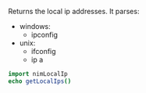 Returns the local ip addresses.
It parses:

- windows:
  - ipconfig
- unix:
  - ifconfig
  - ip a

```nim
import nimLocalIp
echo getLocalIps()
```
